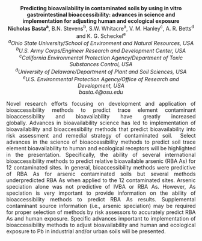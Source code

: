 <center><strong>Predicting bioavailability in contaminated soils by using in vitro
gastrointestinal bioaccessibility: advances in science and implementation for adjusting human and ecological exposure</strong>

<center><strong>Nicholas Basta<sup>a</sup></strong>, B.N. Stevens<sup>b</sup>, S.W. Whitacre<sup>a</sup>, V. M.
Hanley<sup>c</sup>, A. R. Betts<sup>d</sup> and K. G. Scheckel<sup>e</sup>

<center><i><sup>a</sup>Ohio State University/School of Environment and Natural Resources, USA</i>

<center><i><sup>b</sup>U.S. Army Corps/Engineer Research and Development Center, USA</i>

<center><i><sup>c</sup>California Environmental Protection Agency/Department of Toxic Substances Control, USA</i>

<center><i><sup>d</sup>University of Delaware/Department of Plant and Soil Sciences, USA</i>

<center><i><sup>e</sup>U.S. Environmental Protection Agency/Office of Research and Development, USA</i>

<center><i>basta.4@osu.edu</i>

<p style="text-align:justify">Novel research efforts focusing on development and application of
bioaccessibility methods to predict trace element contaminant
bioaccessibility and bioavailability have greatly increased
globally. Advances in bioavailability science has led to implementation
of bioavailability and bioaccessibility methods that predict
bioavailability into risk assessment and remedial strategy of
contaminated soil.  Select advances in the science of bioaccessibility
methods to predict soil trace element bioavailability to human and
ecological receptors will be highlighted in the presentation.
Specifically, the ability of several international bioaccessibility
methods to predict relative bioavailable arsenic (RBA As) for 12
contaminated sites. In general, bioaccessibility methods were predictive
of RBA As for arsenic contaminated soils but several methods
underpredicted RBA As when applied to the 12 contaminated sites. Arsenic
speciation alone was not predictive of IVBA or RBA As. However, As
speciation is very important to provide information on the ability of
bioaccessibility methods to predict RBA As results. Supplemental
contaminant source information (i.e., arsenic speciation) may be
required for proper selection of methods by risk assessors to accurately
predict RBA As and human exposure. Specific advances important to
implementation of bioaccessibility methods to adjust bioavailability and
human and ecological exposure to Pb in industrial and/or urban soils
will be presented.
